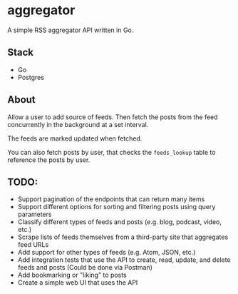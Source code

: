 # aggregator

A simple RSS aggregator API written in Go.

## Stack

* Go
* Postgres

## About

Allow a user to add source of feeds. Then fetch the posts from the feed concurrently in the background at a 
set interval.

The feeds are marked updated when fetched.

You can also fetch posts by user, that checks the `feeds_lookup` table to reference the posts by user.


## TODO:

* Support pagination of the endpoints that can return many items
* Support different options for sorting and filtering posts using query parameters
* Classify different types of feeds and posts (e.g. blog, podcast, video, etc.)
* Scrape lists of feeds themselves from a third-party site that aggregates feed URLs
* Add support for other types of feeds (e.g. Atom, JSON, etc.)
* Add integration tests that use the API to create, read, update, and delete feeds and posts (Could be done via Postman)
* Add bookmarking or "liking" to posts
* Create a simple web UI that uses the API

